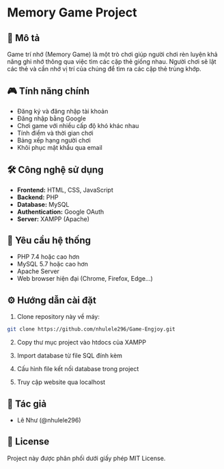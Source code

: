 # Memory Game Project

## 📝 Mô tả
Game trí nhớ (Memory Game) là một trò chơi giúp người chơi rèn luyện khả năng ghi nhớ thông qua việc tìm các cặp thẻ giống nhau. Người chơi sẽ lật các thẻ và cần nhớ vị trí của chúng để tìm ra các cặp thẻ trùng khớp.

## 🎮 Tính năng chính
- Đăng ký và đăng nhập tài khoản
- Đăng nhập bằng Google
- Chơi game với nhiều cấp độ khó khác nhau
- Tính điểm và thời gian chơi
- Bảng xếp hạng người chơi
- Khôi phục mật khẩu qua email

## 🛠️ Công nghệ sử dụng
- **Frontend:** HTML, CSS, JavaScript
- **Backend:** PHP
- **Database:** MySQL
- **Authentication:** Google OAuth
- **Server:** XAMPP (Apache)

## 🔧 Yêu cầu hệ thống
- PHP 7.4 hoặc cao hơn
- MySQL 5.7 hoặc cao hơn
- Apache Server
- Web browser hiện đại (Chrome, Firefox, Edge...)

## ⚙️ Hướng dẫn cài đặt
1. Clone repository này về máy:
```bash
git clone https://github.com/nhulele296/Game-Engjoy.git
```

2. Copy thư mục project vào htdocs của XAMPP

3. Import database từ file SQL đính kèm

4. Cấu hình file kết nối database trong project

5. Truy cập website qua localhost

## 👥 Tác giả
- Lê Như (@nhulele296)

## 📄 License
Project này được phân phối dưới giấy phép MIT License. 